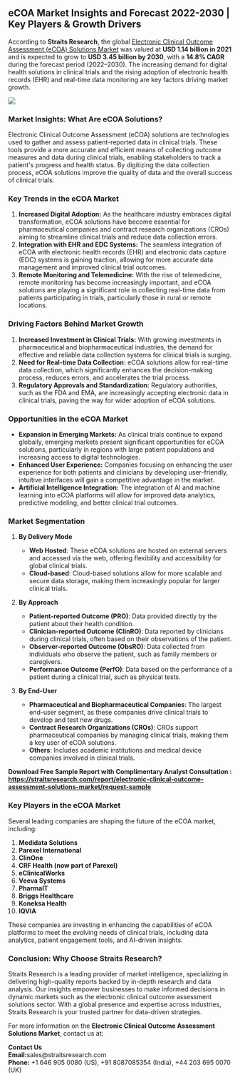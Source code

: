 <h2>eCOA Market Insights and Forecast 2022-2030 | Key Players &amp; Growth Drivers</h2>
<p>According to <strong>Straits Research</strong>, the global <a href="https://straitsresearch.com/report/electronic-clinical-outcome-assessment-solutions-market">Electronic Clinical Outcome Assessment (eCOA) Solutions Market</a>&nbsp;was valued at <strong>USD 1.14 billion in 2021</strong> and is expected to grow to <strong>USD 3.45 billion by 2030</strong>, with a <strong>14.8% CAGR</strong> during the forecast period (2022&ndash;2030). The increasing demand for digital health solutions in clinical trials and the rising adoption of electronic health records (EHR) and real-time data monitoring are key factors driving market growth.</p>
<img src="https://blogger.googleusercontent.com/img/b/R29vZ2xl/AVvXsEg3Bz1AffrmbzLRPG7_wykudNkz8WmxpdmJ8d64y2N1t_A_r0Nynxg9TjIRdwzLRFtFDUPSF9_44OFlZBqbFoqSe80-dqqOJv9pVmf4lg3AbylsEAa6W4knxw9hVnBOhrQDqPW_jLasPEHXUrMyZaulgaTrwccjgRVpiEn8UhjHHX8IteSPCfa3I6PG/s954/20.jpg">
<h3><strong>Market Insights: What Are eCOA Solutions?</strong></h3>
<p>Electronic Clinical Outcome Assessment (eCOA) solutions are technologies used to gather and assess patient-reported data in clinical trials. These tools provide a more accurate and efficient means of collecting outcome measures and data during clinical trials, enabling stakeholders to track a patient's progress and health status. By digitizing the data collection process, eCOA solutions improve the quality of data and the overall success of clinical trials.</p>
<h3><strong>Key Trends in the eCOA Market</strong></h3>
<ol>
<li><strong>Increased Digital Adoption:</strong> As the healthcare industry embraces digital transformation, eCOA solutions have become essential for pharmaceutical companies and contract research organizations (CROs) aiming to streamline clinical trials and reduce data collection errors.</li>
<li><strong>Integration with EHR and EDC Systems:</strong> The seamless integration of eCOA with electronic health records (EHR) and electronic data capture (EDC) systems is gaining traction, allowing for more accurate data management and improved clinical trial outcomes.</li>
<li><strong>Remote Monitoring and Telemedicine:</strong> With the rise of telemedicine, remote monitoring has become increasingly important, and eCOA solutions are playing a significant role in collecting real-time data from patients participating in trials, particularly those in rural or remote locations.</li>
</ol>
<h3><strong>Driving Factors Behind Market Growth</strong></h3>
<ol>
<li><strong>Increased Investment in Clinical Trials:</strong> With growing investments in pharmaceutical and biopharmaceutical industries, the demand for effective and reliable data collection systems for clinical trials is surging.</li>
<li><strong>Need for Real-time Data Collection:</strong> eCOA solutions allow for real-time data collection, which significantly enhances the decision-making process, reduces errors, and accelerates the trial process.</li>
<li><strong>Regulatory Approvals and Standardization:</strong> Regulatory authorities, such as the FDA and EMA, are increasingly accepting electronic data in clinical trials, paving the way for wider adoption of eCOA solutions.</li>
</ol>
<h3><strong>Opportunities in the eCOA Market</strong></h3>
<ul>
<li><strong>Expansion in Emerging Markets:</strong> As clinical trials continue to expand globally, emerging markets present significant opportunities for eCOA solutions, particularly in regions with large patient populations and increasing access to digital technologies.</li>
<li><strong>Enhanced User Experience:</strong> Companies focusing on enhancing the user experience for both patients and clinicians by developing user-friendly, intuitive interfaces will gain a competitive advantage in the market.</li>
<li><strong>Artificial Intelligence Integration:</strong> The integration of AI and machine learning into eCOA platforms will allow for improved data analytics, predictive modeling, and better clinical trial outcomes.</li>
</ul>
<h3><strong>Market Segmentation</strong></h3>
<ol>
<li>
<p><strong>By Delivery Mode</strong></p>
<ul>
<li><strong>Web Hosted</strong>: These eCOA solutions are hosted on external servers and accessed via the web, offering flexibility and accessibility for global clinical trials.</li>
<li><strong>Cloud-based</strong>: Cloud-based solutions allow for more scalable and secure data storage, making them increasingly popular for larger clinical trials.</li>
</ul>
</li>
<li>
<p><strong>By Approach</strong></p>
<ul>
<li><strong>Patient-reported Outcome (PRO)</strong>: Data provided directly by the patient about their health condition.</li>
<li><strong>Clinician-reported Outcome (ClinRO)</strong>: Data reported by clinicians during clinical trials, often based on their observations of the patient.</li>
<li><strong>Observer-reported Outcome (ObsRO)</strong>: Data collected from individuals who observe the patient, such as family members or caregivers.</li>
<li><strong>Performance Outcome (PerfO)</strong>: Data based on the performance of a patient during a clinical trial, such as physical tests.</li>
</ul>
</li>
<li>
<p><strong>By End-User</strong></p>
<ul>
<li><strong>Pharmaceutical and Biopharmaceutical Companies</strong>: The largest end-user segment, as these companies drive clinical trials to develop and test new drugs.</li>
<li><strong>Contract Research Organizations (CROs)</strong>: CROs support pharmaceutical companies by managing clinical trials, making them a key user of eCOA solutions.</li>
<li><strong>Others</strong>: Includes academic institutions and medical device companies involved in clinical trials.</li>
</ul>
</li>
</ol>
<p><strong>Download Free Sample Report with&nbsp;Complimentary Analyst Consultation : <a href="https://straitsresearch.com/report/electronic-clinical-outcome-assessment-solutions-market/request-sample">https://straitsresearch.com/report/electronic-clinical-outcome-assessment-solutions-market/request-sample</a><br /></strong></p>
<h3><strong>Key Players in the eCOA Market</strong></h3>
<p>Several leading companies are shaping the future of the eCOA market, including:</p>
<ol>
<li><strong>Medidata Solutions</strong></li>
<li><strong>Parexel International</strong></li>
<li><strong>ClinOne</strong></li>
<li><strong>CRF Health (now part of Parexel)</strong></li>
<li><strong>eClinicalWorks</strong></li>
<li><strong>Veeva Systems</strong></li>
<li><strong>PharmaIT</strong></li>
<li><strong>Briggs Healthcare</strong></li>
<li><strong>Koneksa Health</strong></li>
<li><strong>IQVIA</strong></li>
</ol>
<p>These companies are investing in enhancing the capabilities of eCOA platforms to meet the evolving needs of clinical trials, including data analytics, patient engagement tools, and AI-driven insights.</p>
<h3><strong>Conclusion: Why Choose Straits Research?</strong></h3>
<p>Straits Research is a leading provider of market intelligence, specializing in delivering high-quality reports backed by in-depth research and data analysis. Our insights empower businesses to make informed decisions in dynamic markets such as the electronic clinical outcome assessment solutions sector. With a global presence and expertise across industries, Straits Research is your trusted partner for data-driven strategies.</p>
<p>For more information on the <strong>Electronic Clinical Outcome Assessment Solutions Market</strong>, contact us at:</p>
<p><strong>Contact Us</strong><br /><strong>Email:</strong><a rel="">sales@straitsresearch.com</a><br /><strong>Phone:</strong> +1 646 905 0080 (US), +91 8087085354 (India), +44 203 695 0070 (UK)</p>
